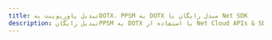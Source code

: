 ---title: تبدیل پاورپوینت بهDOTX، PPSM به DOTX مبدل رایگان یا Net SDKdescription: تبدیل رایگانPPSM به DOTX با استفاده از Net Cloud APIs & SDK. همچنین اسناد Microsoft PowerPoint را در Cloud ایجاد، ویرایش و رندر کنید.---